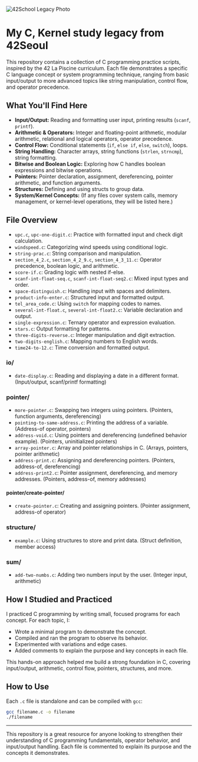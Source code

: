 ![42School Legacy Photo](https://photos.fife.usercontent.google.com/pw/AP1GczOT_mMA_RNe_Gq1PkCwR3o6Kl8SK3OV-OPtMptjrCs3mMcu9LycmNKeKQ=w1219-h1624-s-no-gm?authuser=0)

# My C, Kernel study legacy from 42Seoul

This repository contains a collection of C programming practice scripts, inspired by the 42 La Piscine curriculum. Each file demonstrates a specific C language concept or system programming technique, ranging from basic input/output to more advanced topics like string manipulation, control flow, and operator precedence.

## What You'll Find Here

- **Input/Output:** Reading and formatting user input, printing results (`scanf`, `printf`).
- **Arithmetic & Operators:** Integer and floating-point arithmetic, modular arithmetic, relational and logical operators, operator precedence.
- **Control Flow:** Conditional statements (`if`, `else if`, `else`, `switch`), loops.
- **String Handling:** Character arrays, string functions (`strlen`, `strncmp`), string formatting.
- **Bitwise and Boolean Logic:** Exploring how C handles boolean expressions and bitwise operations.
- **Pointers:** Pointer declaration, assignment, dereferencing, pointer arithmetic, and function arguments.
- **Structures:** Defining and using structs to group data.
- **System/Kernel Concepts:** (If any files cover system calls, memory management, or kernel-level operations, they will be listed here.)

## File Overview

- `upc.c`, `upc-one-digit.c`: Practice with formatted input and check digit calculation.
- `windspeed.c`: Categorizing wind speeds using conditional logic.
- `string-prac.c`: String comparison and manipulation.
- `section_4_2.c`, `section_4_2_9.c`, `section_4_3_11.c`: Operator precedence, boolean logic, and arithmetic.
- `score-if.c`: Grading logic with nested if-else.
- `scanf-int-float-seq.c`, `scanf-int-float-seq2.c`: Mixed input types and order.
- `space-distinguish.c`: Handling input with spaces and delimiters.
- `product-info-enter.c`: Structured input and formatted output.
- `tel_area_code.c`: Using `switch` for mapping codes to names.
- `several-int-float.c`, `several-int-float2.c`: Variable declaration and output.
- `single-expression.c`: Ternary operator and expression evaluation.
- `stars.c`: Output formatting for patterns.
- `three-digits-reverse.c`: Integer manipulation and digit extraction.
- `two-digits-english.c`: Mapping numbers to English words.
- `time24-to-12.c`: Time conversion and formatted output.

### io/
- `date-display.c`: Reading and displaying a date in a different format. (Input/output, scanf/printf formatting)

### pointer/
- `more-pointer.c`: Swapping two integers using pointers. (Pointers, function arguments, dereferencing)
- `pointing-to-same-address.c`: Printing the address of a variable. (Address-of operator, pointers)
- `address-void.c`: Using pointers and dereferencing (undefined behavior example). (Pointers, uninitialized pointers)
- `array-pointer.c`: Array and pointer relationships in C. (Arrays, pointers, pointer arithmetic)
- `address-print.c`: Assigning and dereferencing pointers. (Pointers, address-of, dereferencing)
- `address-print2.c`: Pointer assignment, dereferencing, and memory addresses. (Pointers, address-of, memory addresses)

#### pointer/create-pointer/
- `create-pointer.c`: Creating and assigning pointers. (Pointer assignment, address-of operator)

### structure/
- `example.c`: Using structures to store and print data. (Struct definition, member access)

### sum/
- `add-two-numbs.c`: Adding two numbers input by the user. (Integer input, arithmetic)

## How I Studied and Practiced

I practiced C programming by writing small, focused programs for each concept. For each topic, I:
- Wrote a minimal program to demonstrate the concept.
- Compiled and ran the program to observe its behavior.
- Experimented with variations and edge cases.
- Added comments to explain the purpose and key concepts in each file.

This hands-on approach helped me build a strong foundation in C, covering input/output, arithmetic, control flow, pointers, structures, and more.

## How to Use

Each `.c` file is standalone and can be compiled with `gcc`:

```sh
gcc filename.c -o filename
./filename
```

---

This repository is a great resource for anyone looking to strengthen their understanding of C programming fundamentals, operator behavior, and input/output handling. Each file is commented to explain its purpose and the concepts it demonstrates. 
